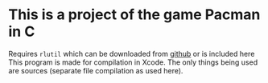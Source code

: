 # This is a project of the game Pacman in C
Requires `rlutil` which can be downloaded from [github](https://github.com/tapio/rlutil) or is included here
This program is made for compilation in Xcode. The only things being used are sources (separate file compilation as used here).
